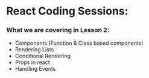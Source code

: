 # React Coding Sessions:

### What we are covering in Lesson 2:
- Components (Function & Class based components)
- Rendering Lists
- Conditional Rendering
- Props in react
- Handling Events